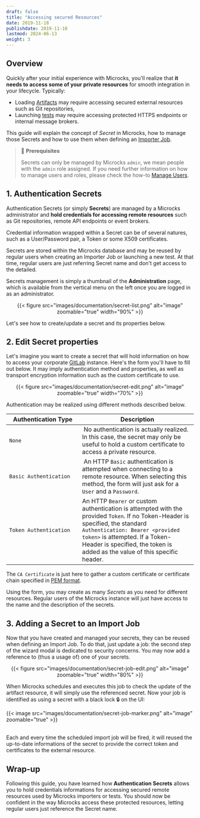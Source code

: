 ```yaml
---
draft: false
title: "Accessing secured Resources"
date: 2019-11-18
publishdate: 2019-11-18
lastmod: 2024-06-13
weight: 3
---
```


## Overview

Quickly after your initial experience with Microcks, you'll realize that **it needs to access some of your private resources** for smooth integration in your lifecycle. Typically:
* Loading [Artifacts](/documentation/overview/main-concepts/#artifacts) may require accessing secured external resources such as Git repositories,
* Launching [tests](/documentation/tutorials/getting-started-tests) may require accessing protected HTTPS endpoints or internal message brokers.

This guide will explain the concept of *Secret* in Microcks, how to manage those Secrets and how to use them when defining an [Importer Job](/documentation/guides/usage/importing-content/#2-import-content-via-importer). 

> 🚨 **Prerequisites**
>
> Secrets can only be managed by Microcks `admin`, we mean people with the `admin` role assigned. If you need further information on how to manage users and roles, please check the how-to [Manage Users](../users).

## 1. Authentication Secrets

Authentication Secrets (or simply **Secrets**) are managed by a Microcks administrator and **hold credentials for accessing remote resources** such as Git repositories, remote API endpoints or event brokers.

Credential information wrapped within a Secret can be of several natures, such as a User/Password pair, a Token or some X509 certificates.

Secrets are stored within the Microcks database and may be reused by regular users when creating an Importer Job or launching a new test. At that time, regular users are just referring Secret name and don't get access to the detailed.

Secrets management is simply a thumbnail of the **Administration** page, which is available from the vertical menu on the left once you are logged in as an administrator.

<div align="center">
{{< figure src="images/documentation/secret-list.png" alt="image" zoomable="true" width="90%" >}}
<br/>
</div>

Let's see how to create/update a secret and its properties below.

## 2. Edit Secret properties

Let's imagine you want to create a secret that will hold information on how to access your corporate [GitLab](https://about.gitlab.com/) instance. Here's the form you'll have to fill out below. It may imply authentication method and properties, as well as transport encryption information such as the custom certificate to use.

<div align="center">
{{< figure src="images/documentation/secret-edit.png" alt="image" zoomable="true" width="70%" >}}
<br/>
</div>

Authentication may be realized using different methods described below.

| <div style="width: 180px">Authentication Type</div> | Description |
| ------------------- | ----------- |
| `None` | No authentication is actually realized. In this case, the secret may only be useful to hold a custom certificate to access a private resource. |
| `Basic Authentication` | An HTTP `Basic` authentication is attempted when connecting to a remote resource. When selecting this method, the form will just ask for a `User` and a `Password`. |
| `Token Authentication` | An HTTP `Bearer` or custom authentication is attempted with the provided `Token`. If no Token-Header is specified, the standard `Authentication: Bearer <provided token>` is attempted. If a Token-Header is specified, the token is added as the value of this specific header. |

The `CA Certificate` is just here to gather a custom certificate or certificate chain specified in [PEM format](https://en.wikipedia.org/wiki/Privacy-Enhanced_Mail).

Using the form, you may create as many *Secrets* as you need for different resources. Regular users of the Microcks instance will just have access to the name and the description of the secrets.


## 3. Adding a Secret to an Import Job

Now that you have created and managed your secrets, they can be reused when defining an Import Job. To do that, just update a job: the second step of the wizard modal is dedicated to security concerns. You may now add a reference to (thus a usage of) one of your secrets.

<div align="center">
{{< figure src="images/documentation/secret-job-edit.png" alt="image" zoomable="true" width="80%" >}}
<br/>
</div>

When Microcks schedules and executes this job to check the update of the artifact resource, it will simply use the referenced secret. Now your job is identified as using a secret with a black lock 🔒 on the UI:

{{< image src="images/documentation/secret-job-marker.png" alt="image" zoomable="true" >}}
<br/><br/>

Each and every time the scheduled import job will be fired, it will reused the up-to-date informations of the secret to provide the correct token and certificates to the external resource.

## Wrap-up

Following this guide, you have learned how **Authentication Secrets** allows you to hold credentials informations for accessing secured remote resources used by Microcks importers or tests. You should now be confident in the way Microcks access these protected resources, letting regular users just reference the Secret name.
